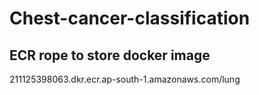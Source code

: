 # Chest-cancer-classification

## ECR rope to store docker image
211125398063.dkr.ecr.ap-south-1.amazonaws.com/lung